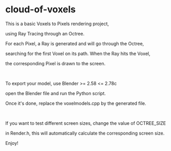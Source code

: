 cloud-of-voxels
===============
This is a basic Voxels to Pixels rendering project,

using Ray Tracing through an Octree.

For each Pixel, a Ray is generated and will go through the Octree,

searching for the first Voxel on its path. When the Ray hits the Voxel,

the corresponding Pixel is drawn to the screen.

<br/>

To export your model, use Blender >= 2.58 <= 2.78c

open the Blender file and run the Python script.

Once it's done, replace the voxelmodels.cpp by the generated file.

<br/>

If you want to test different screen sizes, change the value of OCTREE_SIZE

in Render.h, this will automatically calculate the corresponding screen size.

Enjoy!
